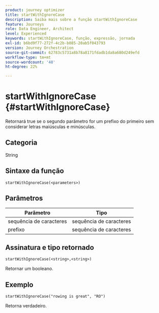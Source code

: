 ```yaml
---
product: journey optimizer
title: startWithIgnoreCase
description: Saiba mais sobre a função startWithIgnoreCase
feature: Journeys
role: Data Engineer, Architect
level: Experienced
keywords: startWithIgnoreCase, função, expressão, jornada
exl-id: b6bd9f77-272f-4c2b-b085-20ab5f043793
version: Journey Orchestration
source-git-commit: 62783c5731a8b78a8171fdadb1da8a680d249efd
workflow-type: tm+mt
source-wordcount: '48'
ht-degree: 22%

---
```


# startWithIgnoreCase {#startWithIgnoreCase}

Retornará true se o segundo parâmetro for um prefixo do primeiro sem considerar letras maiúsculas e minúsculas.

## Categoria

String

## Sintaxe da função

`startWithIgnoreCase(<parameters>)`

## Parâmetros

| Parâmetro | Tipo |
|-------------|--------|
| sequência de caracteres | sequência de caracteres |
| prefixo | sequência de caracteres |

## Assinatura e tipo retornado

`startWithIgnoreCase(<string>,<string>)`

Retornar um booleano.

## Exemplo

`startWithIgnoreCase("rowing is great", "RO")`

Retorna verdadeiro.
